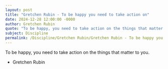 ```yaml
---
layout: post
title: "Gretchen Rubin - To be happy you need to take action on"
date: 2024-12-28 12:00:00 -0000
author: Gretchen Rubin
quote: "To be happy, you need to take action on the things that matter to you."
subject: Discipline
permalink: /Discipline/Gretchen Rubin/Gretchen Rubin - To be happy you need to take action on
---
```


To be happy, you need to take action on the things that matter to you.

- Gretchen Rubin
